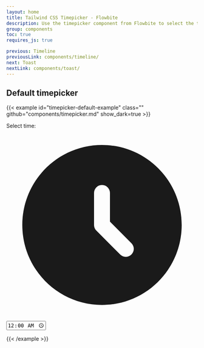 ```yaml
---
layout: home
title: Tailwind CSS Timepicker - Flowbite
description: Use the timepicker component from Flowbite to select the time of the day in terms of hours, minutes and even seconds using an input selector based on Tailwind CSS
group: components
toc: true
requires_js: true

previous: Timeline
previousLink: components/timeline/
next: Toast
nextLink: components/toast/
---
```


## Default timepicker

{{< example id="timepicker-default-example" class="" github="components/timepicker.md" show_dark=true >}}
<form class="max-w-[8rem] mx-auto">
    <label for="time" class="block mb-2 text-sm font-medium text-gray-900 dark:text-white">Select time:</label>
    <div class="relative">
        <div class="absolute inset-y-0 end-0 top-0 flex items-center pe-3.5 pointer-events-none">
            <svg class="w-4 h-4 text-gray-500 dark:text-gray-400" aria-hidden="true" xmlns="http://www.w3.org/2000/svg" fill="currentColor" viewBox="0 0 24 24">
                <path fill-rule="evenodd" d="M2 12C2 6.477 6.477 2 12 2s10 4.477 10 10-4.477 10-10 10S2 17.523 2 12Zm11-4a1 1 0 1 0-2 0v4a1 1 0 0 0 .293.707l3 3a1 1 0 0 0 1.414-1.414L13 11.586V8Z" clip-rule="evenodd"/>
            </svg>
        </div>
        <input type="time" id="time" class="bg-gray-50 border leading-none border-gray-300 text-gray-900 text-sm rounded-lg focus:ring-blue-500 focus:border-blue-500 block w-full p-2.5  dark:bg-gray-700 dark:border-gray-600 dark:placeholder-gray-400 dark:text-white dark:focus:ring-blue-500 dark:focus:border-blue-500" min="09:00" max="18:00" value="00:00" required />
    </div>
</form>
{{< /example >}}